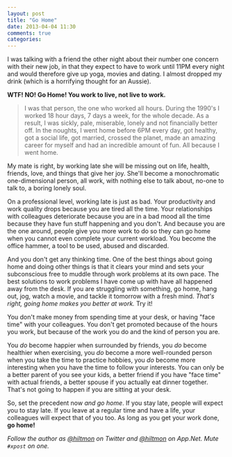 ```yaml
---
layout: post
title: "Go Home"
date: 2013-04-04 11:30
comments: true
categories: 
---
```


I was talking with a friend the other night about their number one concern with their new job, in that they expect to have to work until 11PM every night and would therefore give up yoga, movies and dating. I almost dropped my drink  <span class="light">(which is a horrifying thought for an Aussie)</span>.

**WTF! NO! Go Home! You work to live, not live to work.**

> I was that person, the one who worked all hours. During the 1990's I worked 18 hour days, 7 days a week, for the whole decade. As a result, I was sickly, pale, miserable, lonely and not financially better off. In the noughts, I went home before 6PM every day, got healthy, got a social life, got married, crossed the planet, made an amazing career for myself and had an incredible amount of fun. All because I went home.

My mate is right, by working late she will be missing out on life, health, friends, love, and things that give her joy. She'll become a monochromatic one-dimensional person, all work, with nothing else to talk about, no-one to talk to, a boring lonely soul.

On a professional level, working late is just as bad. Your productivity and work quality drops because you are tired all the time. Your relationships with colleagues deteriorate because you are in a bad mood all the time because they have fun stuff happening and you don't. And because you are the one around, people give you more work to do so they can go home when you cannot even complete your current workload. You become the office hammer, a tool to be used, abused and discarded.

And you don't get any thinking time. One of the best things about going home and doing other things is that it clears your mind and sets your subconscious free to muddle through work problems at its own pace. The best solutions to work problems I have come up with have all happened away from the desk. If you are struggling with something, go home, hang out, jog, watch a movie, and tackle it tomorrow with a fresh mind. *That's right, going home makes you better at work.* Try it!

You don't make money from spending time at your desk, or having "face time" with your colleagues. You don't get promoted because of the hours you work, but because of the work you do and the kind of person you are.

You *do* become happier when surrounded by friends, you *do* become healthier when exercising, you *do* become a more well-rounded person when you take the time to practice hobbies, you *do* become more interesting when you have the time to follow your interests. You can only be a better parent of you see your kids, a better friend if you have "face time" with actual friends, a better spouse if you actually eat dinner together. That's not going to happen if you are sitting at your desk.

So, set the precedent now *and go home*. If you stay late, people will expect you to stay late. If you leave at a regular time and have a life, your colleagues will expect that of you too. As long as you get your work done, **go home!**

*Follow the author as [@hiltmon][1] on Twitter and [@hiltmon][2] on App.Net. Mute `#xpost` on one.*

[1]:	http://twitter.com/hiltmon
[2]:	http://alpha.app.net/hiltmon
